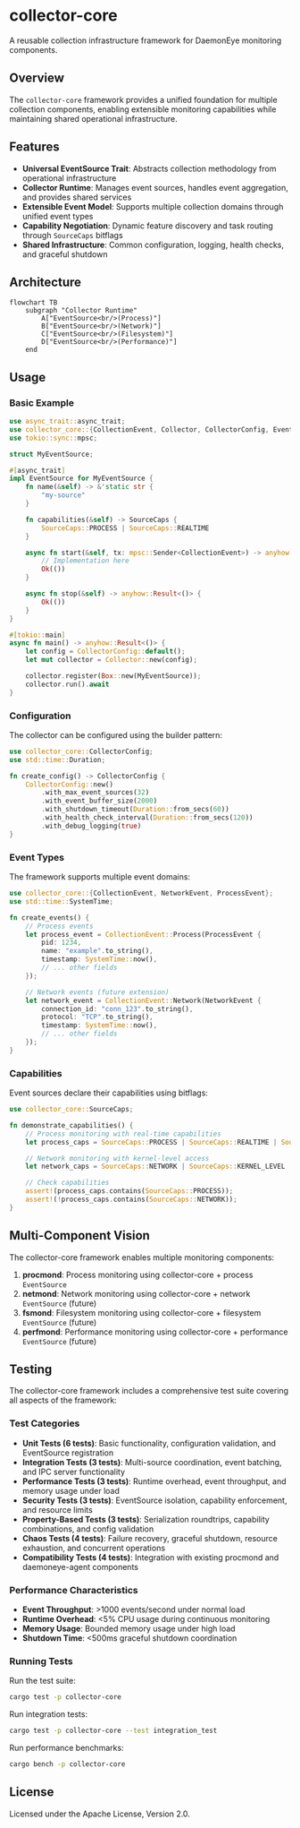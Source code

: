 # collector-core

A reusable collection infrastructure framework for DaemonEye monitoring components.

## Overview

The `collector-core` framework provides a unified foundation for multiple collection components, enabling extensible monitoring capabilities while maintaining shared operational infrastructure.

## Features

- **Universal EventSource Trait**: Abstracts collection methodology from operational infrastructure
- **Collector Runtime**: Manages event sources, handles event aggregation, and provides shared services
- **Extensible Event Model**: Supports multiple collection domains through unified event types
- **Capability Negotiation**: Dynamic feature discovery and task routing through `SourceCaps` bitflags
- **Shared Infrastructure**: Common configuration, logging, health checks, and graceful shutdown

## Architecture

```mermaid
flowchart TB
    subgraph "Collector Runtime"
        A["EventSource<br/>(Process)"]
        B["EventSource<br/>(Network)"]
        C["EventSource<br/>(Filesystem)"]
        D["EventSource<br/>(Performance)"]
    end
```

## Usage

### Basic Example

```rust
use async_trait::async_trait;
use collector_core::{CollectionEvent, Collector, CollectorConfig, EventSource, SourceCaps};
use tokio::sync::mpsc;

struct MyEventSource;

#[async_trait]
impl EventSource for MyEventSource {
    fn name(&self) -> &'static str {
        "my-source"
    }

    fn capabilities(&self) -> SourceCaps {
        SourceCaps::PROCESS | SourceCaps::REALTIME
    }

    async fn start(&self, tx: mpsc::Sender<CollectionEvent>) -> anyhow::Result<()> {
        // Implementation here
        Ok(())
    }

    async fn stop(&self) -> anyhow::Result<()> {
        Ok(())
    }
}

#[tokio::main]
async fn main() -> anyhow::Result<()> {
    let config = CollectorConfig::default();
    let mut collector = Collector::new(config);

    collector.register(Box::new(MyEventSource));
    collector.run().await
}
```

### Configuration

The collector can be configured using the builder pattern:

```rust
use collector_core::CollectorConfig;
use std::time::Duration;

fn create_config() -> CollectorConfig {
    CollectorConfig::new()
        .with_max_event_sources(32)
        .with_event_buffer_size(2000)
        .with_shutdown_timeout(Duration::from_secs(60))
        .with_health_check_interval(Duration::from_secs(120))
        .with_debug_logging(true)
}
```

### Event Types

The framework supports multiple event domains:

```rust
use collector_core::{CollectionEvent, NetworkEvent, ProcessEvent};
use std::time::SystemTime;

fn create_events() {
    // Process events
    let process_event = CollectionEvent::Process(ProcessEvent {
        pid: 1234,
        name: "example".to_string(),
        timestamp: SystemTime::now(),
        // ... other fields
    });

    // Network events (future extension)
    let network_event = CollectionEvent::Network(NetworkEvent {
        connection_id: "conn_123".to_string(),
        protocol: "TCP".to_string(),
        timestamp: SystemTime::now(),
        // ... other fields
    });
}
```

### Capabilities

Event sources declare their capabilities using bitflags:

```rust
use collector_core::SourceCaps;

fn demonstrate_capabilities() {
    // Process monitoring with real-time capabilities
    let process_caps = SourceCaps::PROCESS | SourceCaps::REALTIME | SourceCaps::SYSTEM_WIDE;

    // Network monitoring with kernel-level access
    let network_caps = SourceCaps::NETWORK | SourceCaps::KERNEL_LEVEL | SourceCaps::REALTIME;

    // Check capabilities
    assert!(process_caps.contains(SourceCaps::PROCESS));
    assert!(!process_caps.contains(SourceCaps::NETWORK));
}
```

## Multi-Component Vision

The collector-core framework enables multiple monitoring components:

1. **procmond**: Process monitoring using collector-core + process `EventSource`
2. **netmond**: Network monitoring using collector-core + network `EventSource` (future)
3. **fsmond**: Filesystem monitoring using collector-core + filesystem `EventSource` (future)
4. **perfmond**: Performance monitoring using collector-core + performance `EventSource` (future)

## Testing

The collector-core framework includes a comprehensive test suite covering all aspects of the framework:

### Test Categories

- **Unit Tests (6 tests)**: Basic functionality, configuration validation, and EventSource registration
- **Integration Tests (3 tests)**: Multi-source coordination, event batching, and IPC server functionality
- **Performance Tests (3 tests)**: Runtime overhead, event throughput, and memory usage under load
- **Security Tests (3 tests)**: EventSource isolation, capability enforcement, and resource limits
- **Property-Based Tests (3 tests)**: Serialization roundtrips, capability combinations, and config validation
- **Chaos Tests (4 tests)**: Failure recovery, graceful shutdown, resource exhaustion, and concurrent operations
- **Compatibility Tests (4 tests)**: Integration with existing procmond and daemoneye-agent components

### Performance Characteristics

- **Event Throughput**: >1000 events/second under normal load
- **Runtime Overhead**: \<5% CPU usage during continuous monitoring
- **Memory Usage**: Bounded memory usage under high load
- **Shutdown Time**: \<500ms graceful shutdown coordination

### Running Tests

Run the test suite:

```bash
cargo test -p collector-core
```

Run integration tests:

```bash
cargo test -p collector-core --test integration_test
```

Run performance benchmarks:

```bash
cargo bench -p collector-core
```

## License

Licensed under the Apache License, Version 2.0.
